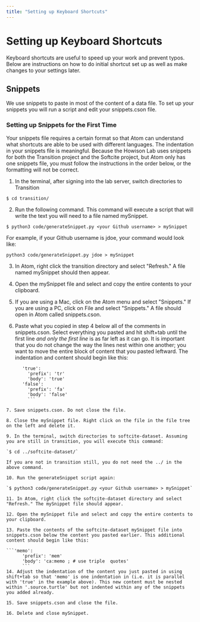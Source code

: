 ```yaml
---
title: "Setting up Keyboard Shortcuts"
---
```

# Setting up Keyboard Shortcuts

Keyboard shortcuts are useful to speed up your work and prevent typos. Below are instructions on how to do initial shortcut set up as well as make changes to your settings later.

## Snippets

We use snippets to paste in most of the content of a data file. To set up your snippets you will run a script and edit your snippets.cson file.

### Setting up Snippets for the First Time

Your snippets file requires a certain format so that Atom can understand what shortcuts are able to be used with different languages. The indentation in your snippets file is meaningful. Because the Howison Lab uses snippets for both the Transition project and the Softcite project, but Atom only has one snippets file, you must follow the instructions in the order below, or the formatting will not be correct.

1. In the terminal, after signing into the lab server, switch directories to Transition

`$ cd transition/`

2. Run the following command. This command will execute a script that will write the text you will need to a file named mySnippet.

`$ python3 code/generateSnippet.py <your Github username> > mySnippet`

For example, if your Github username is jdoe, your command would look like:

`python3 code/generateSnippet.py jdoe > mySnippet`

3. In Atom, right click the transition directory and select "Refresh." A file named mySnippet should then appear.

4. Open the mySnippet file and select and copy the entire contents to your clipboard.

5. If you are using a Mac, click on the Atom menu and select "Snippets." If you are using a PC, click on File and select "Snippets." A file should open in Atom called snippets.cson.

6. Paste what you copied in step 4 below all of the comments in snippets.cson. Select everything you pasted and hit shift+tab until the first line *and only the first line* is as far left as it can go. It is important that you do not change the way the lines nest within one another; you want to move the entire block of content that you pasted leftward. The indentation and content should begin like this:

```'.source.turtle':
      'true':
        'prefix': 'tr'
        'body': 'true'
      'false':
        'prefix': 'fa'
        'body': 'false'
        ```

7. Save snippets.cson. Do not close the file.

8. Close the mySnippet file. Right click on the file in the file tree on the left and delete it.

9. In the terminal, switch directories to softcite-dataset. Assuming you are still in transition, you will execute this command:

`$ cd ../softcite-dataset/`

If you are not in transition still, you do not need the ../ in the above command.

10. Run the generateSnippet script again:

`$ python3 code/generateSnippet.py <your Github username> > mySnippet`

11. In Atom, right click the softcite-dataset directory and select "Refresh." The mySnippet file should appear.

12. Open the mySnippet file and select and copy the entire contents to your clipboard.

13. Paste the contents of the softcite-dataset mySnippet file into snippets.cson below the content you pasted earlier. This additional content should begin like this:

```'memo':
      'prefix': 'mem'
      'body': 'ca:memo ; # use triple  quotes'
      ```
14. Adjust the indentation of the content you just pasted in using shift+tab so that 'memo' is one indentation in (i.e. it is parallel with 'true' in the example above). This new content must be nested within '.source.turtle' but not indented within any of the snippets you added already.

15. Save snippets.cson and close the file.

16. Delete and close mySnippet.
